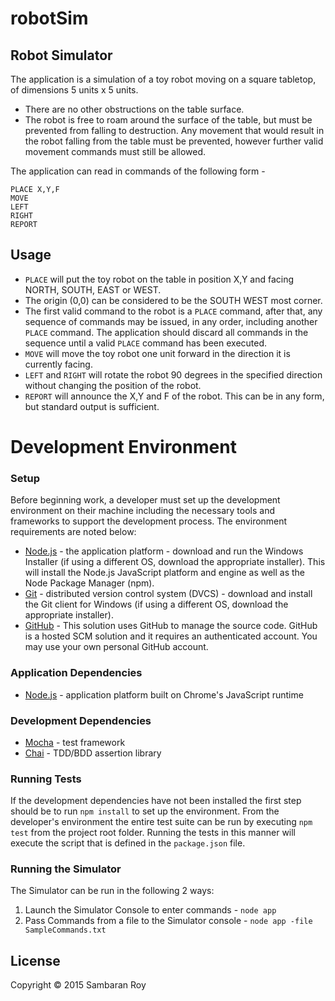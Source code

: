 # robotSim
## Robot Simulator

The application is a simulation of a toy robot moving on a square tabletop, of dimensions 5 units x 5 units.
* There are no other obstructions on the table surface.
* The robot is free to roam around the surface of the table, but must be prevented from falling to destruction. Any movement that would result in the robot falling from the table must be prevented, however further valid movement commands must still
be allowed.

The application can read in commands of the following form -

```
PLACE X,Y,F
MOVE
LEFT
RIGHT
REPORT
```

## Usage

* `PLACE` will put the toy robot on the table in position X,Y and facing NORTH, SOUTH, EAST or WEST.
* The origin (0,0) can be considered to be the SOUTH WEST most corner.
* The first valid command to the robot is a `PLACE` command, after that, any sequence of commands may be issued, in any order, including another `PLACE` command. The application should discard all commands in the sequence until a valid `PLACE` command has been executed.
* `MOVE` will move the toy robot one unit forward in the direction it is currently facing.
* `LEFT` and `RIGHT` will rotate the robot 90 degrees in the specified direction without changing the position of the robot.
* `REPORT` will announce the X,Y and F of the robot. This can be in any form, but standard output is sufficient.

# Development Environment
### Setup
Before beginning work, a developer must set up the development environment on their machine including the necessary tools and frameworks to support the development process. The environment requirements are noted below:
* [Node.js](http://nodejs.org/download/) - the application platform - download and run the Windows Installer (if using a different OS, download the appropriate installer).  This will install the Node.js JavaScript platform and engine as well as the Node Package Manager (npm).
* [Git](http://git-scm.com/downloads) - distributed version control system (DVCS) - download and install the Git client for Windows (if using a different OS, download the appropriate installer).
* [GitHub](https://github.com/) - This solution uses GitHub to manage the source code.  GitHub is a hosted SCM solution and it requires an authenticated account.  You may use your own personal GitHub account.

### Application Dependencies
* [Node.js](http://nodejs.org/) - application platform built on Chrome's JavaScript runtime

### Development Dependencies
* [Mocha](http://mochajs.org/) - test framework
* [Chai](http://chaijs.com/) - TDD/BDD assertion library

### Running Tests
If the development dependencies have not been installed the first step should be to run `npm install` to set up the environment. From the developer's environment the entire test suite can be run by executing `npm test` from the project root folder.  Running the tests in this manner will execute the script that is defined in the `package.json` file.

### Running the Simulator
The Simulator can be run in the following 2 ways:
  
  1. Launch the Simulator Console to enter commands - `node app`
  2. Pass Commands from a file to the Simulator console  - `node app -file SampleCommands.txt`


## License

Copyright © 2015 Sambaran Roy

